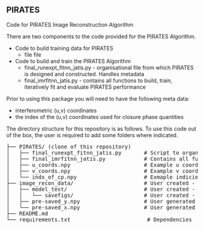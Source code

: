 ## PIRATES
Code for PIRATES Image Reconstruction Algorithm

There are two components to the code provided for the PIRATES Algorithm. 
* Code to build training data for PIRATES
  * file file
* Code to build and train the PIRATES Algorithm
  * final_runexpt_fitnn_jatis.py - organisational file from which PIRATES is designed and constructed. Handles metadata
  * final_imrfitnn_jatis.py - contains all functions to build, train, iteratively fit and evaluate PIRATES performance
 
Prior to using this package you will need to have the following meta data:
* interferometric (u,v) coordinates
* the index of the (u,v) coordinates used for closure phase quantities
 

The directory structure for this repository is as follows. To use this code out of the box, the user is required to add some folders where indicated.

<pre>
├── PIRATES/ (clone of this repository)
│   ├── final_runexpt_fitnn_jatis.py       # Script to organise and design PIRATES
│   ├── final_imrfitnn_jatis.py            # Contains all functions to build, train, iteratively fit and evaluate PIRATES
│   ├── u_coords.npy                       # Example u coordinates (u,v) for g18 mask
│   ├── v_coords.npy                       # Example v coordinates (u,v) for g18 mask
│   └── indx_of_cp.npy                     # Exmaple indicies of (u,v) for closure phase sampling
├── image_recon_data/                      # User created - main data folder  
│   ├── model_test/                        # User created - model specific data folder  
│   │   └── savefigs/                      # User created - data folder for saving figures
│   ├── pre-saved_y.npy                    # User generated - training data (y - images)
│   └── pre-saved_x.npy                    # User generated - training data (x - observables)
├── README.md
└── requirements.txt                        # Dependencies
</pre>

 
